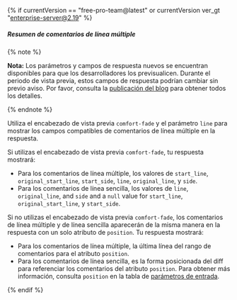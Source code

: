 {% if currentVersion == "free-pro-team@latest" or currentVersion ver_gt "enterprise-server@2.19" %}

##### Resumen de comentarios de línea múltiple

{% note %}

**Nota:** Los parámetros y campos de respuesta nuevos se encuentran disponibles para que los desarrolladores los previsualicen. Durante el periodo de vista previa, estos campos de respuesta podrían cambiar sin previo aviso. Por favor, consulta la [publicación del blog](https://developer.github.com/changes/2019-10-03-multi-line-comments) para obtener todos los detalles.

{% endnote %}

Utiliza el encabezado de vista previa `comfort-fade` y el parámetro `line` para mostrar los campos compatibles de comentarios de línea múltiple en la respuesta.

Si utilizas el encabezado de vista previa `comfort-fade`, tu respuesta mostrará:
- Para los comentarios de línea múltiple, los valores de `start_line`, `original_start_line`, `start_side`, `line`, `original_line`, y `side`.
- Para los comentarios de línea sencilla, los valores de `line`, `original_line`, and `side` and a `null` value for `start_line`, `original_start_line`, y `start_side`.

Si no utilizas el encabezado de vista previa `comfort-fade`, los comentarios de línea múltiple y de línea sencilla aparecerán de la misma manera en la respuesta con un solo atributo de `position`. Tu respuesta mostrará:
- Para los comentarios de línea múltiple, la última línea del rango de comentarios para el atributo `position`.
- Para los comentarios de línea sencilla, es la forma posicionada del diff para referenciar los comentarios del atributo `position`. Para obtener más información, consulta `position` en la tabla de [parámetros de entrada](/v3/pulls/comments/#parameters-2).

{% endif %}
